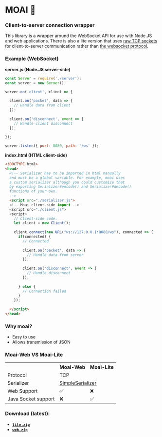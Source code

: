# MOAI 🗿
### Client-to-server connection wrapper
This library is a wrapper around the WebSocket API for use with Node.JS and web applications. There is also a lite version that uses [raw TCP sockets](https://nodejs.org/api/net.html) for client-to-server communication rather than [the websocket protocol](https://rfc-editor.org/rfc/rfc6455).

### Example (WebSocket)
**server.js (Node.JS server-side)**
```js
const Server = require('./server');
const server = new Server();

server.on('client', client => {
  
  client.on('packet', data => {
    // Handle data from client
  });
  
  client.on('disconnect', event => {
    // Handle client disconnect
  });
  
});

server.listen({ port: 8080, path: '/ws' });
```
**index.html (HTML client-side)**
```html
<!DOCTYPE html>
<head>
  <!-- Serializer has to be imported in html manually
  and must be a global variable. For example, moai uses
  a custom serializer although you could customize that
  by exporting Serializer#encode() and Serializer#decode()
  functions of your own.
  -->
  <script src="./serializer.js">
  <!-- Moai client-side import -->
  <script src="./client.js">
  <script>
    // Client-side code.
    let client = new Client();
    
    client.connect(new URL("ws://127.0.0.1:8080/ws"), connected => {
      if(connected) {
        // Connected
        
        client.on('packet', data => {
          // Handle data from server
        });
        
        client.on('disconnect', event => {
          // Handle disconnect
        });
        
      } else {
        // Connection failed
      }
    });
    
  </script>
</head>
```

### Why moai?
- Easy to use
- Allows transmission of JSON

### Moai-Web VS Moai-Lite
<table>
  <tr>
    <th></th>
    <th>Moai-Web</th>
    <th>Moai-Lite</th>
  </tr>
  <tr>
    <td>Protocol</td>
    <td colspan=2>TCP</td>
  </tr>
  <tr>
    <td>Serializer</td>
    <td colspan=2><a href="https://gist.github.com/z3db0y/dc56095b44436488c6c1448fcb54ac9d">SimpleSerializer</a></td>
  </tr>
  <tr>
    <td>Web Support</td>
    <td>✅</td>
    <td>❌</td>
  </tr>
  <tr>
    <td>Java Socket support</td>
    <td>❌</td>
    <td>✅</td>
  </tr>
</table>

### Download (latest):
- [**`lite.zip`**](https://github.com/z3db0y/moai/releases/latest/download/lite.zip)
- [**`web.zip`**](https://github.com/z3db0y/moai/releases/latest/download/web.zip)
